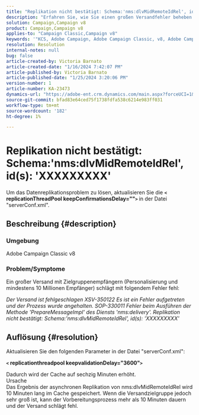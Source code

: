 ```yaml
---
title: "Replikation nicht bestätigt: Schema:'nms:dlvMidRemoteIdRel', id(s): 'XXXXXXXXX'"
description: "Erfahren Sie, wie Sie einen großen Versandfehler beheben können."
solution: Campaign,Campaign v8
product: Campaign,Campaign v8
applies-to: "Campaign Classic,Campaign v8"
keywords: '"KCS, Adobe Campaign, Adobe Campaign Classic, v8, Adobe Campaign Classic v8, Bereitstellung schlägt mit "Replikation nicht bestätigt: Schema"fehl:nms:dlvMidRemoteIdRel, id(s): xxxxxx''"'
resolution: Resolution
internal-notes: null
bug: false
article-created-by: Victoria Barnato
article-created-date: "1/16/2024 7:42:07 PM"
article-published-by: Victoria Barnato
article-published-date: "1/25/2024 3:20:06 PM"
version-number: 1
article-number: KA-23473
dynamics-url: "https://adobe-ent.crm.dynamics.com/main.aspx?forceUCI=1&pagetype=entityrecord&etn=knowledgearticle&id=f17f594f-a7b4-ee11-a569-6045bd006704"
source-git-commit: bfad83e64ced75f1738fdfa538c6214e983ff031
workflow-type: tm+mt
source-wordcount: '182'
ht-degree: 1%

---
```


# Replikation nicht bestätigt: Schema:&#39;nms:dlvMidRemoteIdRel&#39;, id(s): &#39;XXXXXXXXX&#39;


Um das Datenreplikationsproblem zu lösen, aktualisieren Sie die <b>`<` replicationThreadPool keepConfirmationsDelay=&quot;&quot;`>` </b> in der Datei &quot;serverConf.xml&quot;.

## Beschreibung {#description}


### Umgebung

Adobe Campaign Classic v8

### Problem/Symptome

Ein großer Versand mit Zielgruppenempfängern (Personalisierung und mindestens 10 Millionen Empfänger) schlägt mit folgendem Fehler fehl:

*Der Versand ist fehlgeschlagen XSV-350122 Es ist ein Fehler aufgetreten und der Prozess wurde angehalten. SOP-330011 Fehler beim Ausführen der Methode &#39;PrepareMessageImpl&#39; des Diensts &#39;nms:delivery&#39;. Replikation nicht bestätigt: Schema:&#39;nms:dlvMidRemoteIdRel&#39;, id(s): &#39;XXXXXXXXX&#39;*


## Auflösung {#resolution}


Aktualisieren Sie den folgenden Parameter in der Datei &quot;serverConf.xml&quot;:

<b>`<` replicationthreadpool keepvalidationDelay=&quot;3600&quot;`>` </b>

Dadurch wird der Cache auf sechzig Minuten erhöht.
<br>Ursache<br>
Das Ergebnis der asynchronen Replikation von nms:dlvMidRemoteIdRel wird 10 Minuten lang im Cache gespeichert. Wenn die Versandzielgruppe jedoch sehr groß ist, kann der Vorbereitungsprozess mehr als 10 Minuten dauern und der Versand schlägt fehl.
